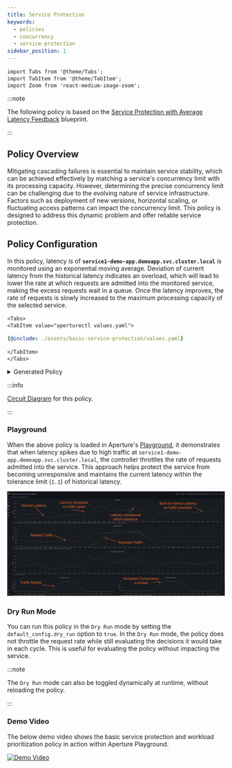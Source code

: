 ```yaml
---
title: Service Protection
keywords:
  - policies
  - concurrency
  - service-protection
sidebar_position: 1
---
```


```mdx-code-block
import Tabs from '@theme/Tabs';
import TabItem from '@theme/TabItem';
import Zoom from 'react-medium-image-zoom';
```

:::note

The following policy is based on the
[Service Protection with Average Latency Feedback](/reference/policies/bundled-blueprints/policies/service-protection/average-latency.md)
blueprint.

:::

## Policy Overview

Mitigating cascading failures is essential to maintain service stability, which
can be achieved effectively by matching a service's concurrency limit with its
processing capacity. However, determining the precise concurrency limit can be
challenging due to the evolving nature of service infrastructure. Factors such
as deployment of new versions, horizontal scaling, or fluctuating access
patterns can impact the concurrency limit. This policy is designed to address
this dynamic problem and offer reliable service protection.

## Policy Configuration

In this policy, latency is of **`service1-demo-app.demoapp.svc.cluster.local`**
is monitored using an exponential moving average. Deviation of current latency
from the historical latency indicates an overload, which will lead to lower the
rate at which requests are admitted into the monitored service, making the
excess requests wait in a queue. Once the latency improves, the rate of requests
is slowly increased to the maximum processing capacity of the selected service.

```mdx-code-block
<Tabs>
<TabItem value="aperturectl values.yaml">
```

```yaml
{@include: ./assets/basic-service-protection/values.yaml}
```

```mdx-code-block
</TabItem>
</Tabs>
```

<details><summary>Generated Policy</summary>
<p>

```yaml
{@include: ./assets/basic-service-protection/policy.yaml}
```

</p>
</details>

:::info

[Circuit Diagram](./assets/basic-service-protection/graph.mmd.svg) for this
policy.

:::

### Playground

When the above policy is loaded in Aperture's
[Playground](https://github.com/fluxninja/aperture/blob/main/playground/README.md),
it demonstrates that when latency spikes due to high traffic at
`service1-demo-app.demoapp.svc.cluster.local`, the controller throttles the rate
of requests admitted into the service. This approach helps protect the service
from becoming unresponsive and maintains the current latency within the
tolerance limit (`1.1`) of historical latency.

<Zoom>

![Basic Service Protection](./assets/basic-service-protection/dashboard.png)

</Zoom>

### Dry Run Mode

You can run this policy in the `Dry Run` mode by setting the
`default_config.dry_run` option to `true`. In the `Dry Run` mode, the policy
does not throttle the request rate while still evaluating the decisions it would
take in each cycle. This is useful for evaluating the policy without impacting
the service.

:::note

The `Dry Run` mode can also be toggled dynamically at runtime, without reloading
the policy.

:::

### Demo Video

The below demo video shows the basic service protection and workload
prioritization policy in action within Aperture Playground.

[![Demo Video](https://img.youtube.com/vi/m070bAvrDHM/0.jpg)](https://www.youtube.com/watch?v=m070bAvrDHM)
